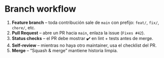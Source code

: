 # Branch workflow

1. **Feature branch** – toda contribución sale de `main` con prefijo:
 `feat/`, `fix/`, `chore/`, etc.  
2. **Pull Request** – abre un PR hacia `main`, enlaza la issue (`Fixes #42`).  
3. **Status checks** – el PR debe mostrar ✔️ en lint + tests antes de merge.  
4. **Self-review** – mientras no haya otro maintainer,
usa el checklist del PR.  
5. **Merge** – “Squash & merge” mantiene historia limpia.  
